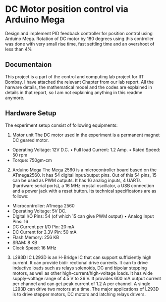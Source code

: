 # DC Motor position control via Arduino Mega
Design and implement PID feedback controller for position control using Arduino Mega. Rotation of DC motor by 180 degrees using this controller was done with very small rise time, fast settling time and an overshoot of less than 4%

## Documentaion
This project is a part of the control and computing lab project for IIT Bombay. I have attached the relevant Chapter from our lab report. All the harware details, the mathematical model and the codes are explained in details in that report, so I am not explaining anything in this readme anymore.

## Hardware Setup

The experiment setup consist of following equipments:
1. Motor unit
The DC motor used in the experiment is a permanent magnet DC geared motor.
* Operating Voltage: 12V D.C. • Full load Current: 1.2 Amp. • Rated Speed: 50 rpm
* Torque: 750gm-cm

2. Arduino Mega
The Mega 2560 is a microcontroller board based on the ATmega2560. It has 54 digital input/output pins. Out of this 54 pins, 15 can be used as PWM outputs. It has 16 analog inputs, 4 UARTs (hardware serial ports), a 16 MHz crystal oscillator, a USB connection and a power jack with a reset button. Its technical specificatons are as follows:
* Microcontroller: ATmega 2560
* Operating Voltage: 5V DC.
* Digital I/O Pins: 54 (of which 15 can give PWM output) • Analog Input Pins: 16
* DC Current per I/O Pin: 20 mA
* DC Current for 3.3V Pin: 50 mA
* Flash Memory: 256 KB
* SRAM: 8 KB
* Clock Speed: 16 MHz

3. L293D IC
L293D is an H-Bridge IC that can support sufficiently high current. It can provide bidi- rectional drive currents. It can to drive inductive loads such as relays solenoids, DC and bipolar stepping motors, as well as other high-current/high-voltage loads. It has wide supply-voltage range of 4.5 V to 36 V. It provides 600 mA output current per channel and can get peak current of 1.2 A per channel. A single L293D can drive two motors at a time.
The major applications of L293D is to drive stepper motors, DC motors and latching relays drivers.
